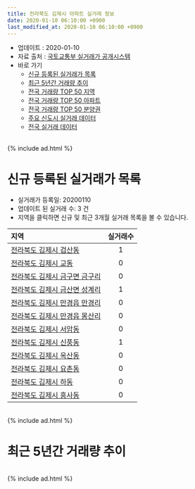 ```yaml
---
title: 전라북도 김제시 아파트 실거래 정보
date: 2020-01-10 06:10:00 +0900
last_modified_at: 2020-01-10 06:10:00 +0900
---
```


* 업데이트 : 2020-01-10
* 자료 출처 : [국토교통부 실거래가 공개시스템](http://rt.molit.go.kr)
* 바로 가기
    * [신규 등록된 실거래가 목록](#신규-등록된-실거래가-목록)
    * [최근 5년간 거래량 추이](#최근-5년간-거래량-추이)
    * [전국 거래량 TOP 50 지역](https://inasie.github.io/apt-trade-info/최근-3개월-전국에서-가장-거래가-많이-발생한-지역)
    * [전국 거래량 TOP 50 아파트](https://inasie.github.io/apt-trade-info/최근-3개월-전국에서-가장-거래가-많이-발생한-아파트)
    * [전국 거래량 TOP 50 분양권](https://inasie.github.io/apt-trade-info/최근-3개월-전국에서-가장-거래가-많이-발생한-분양권)
    * [주요 신도시 실거래 데이터](https://inasie.github.io/apt-trade-info/주요-신도시)
    * [전국 실거래 데이터](https://inasie.github.io/apt-trade-info/전국)

<br>
{% include ad.html %}
<br>

# 신규 등록된 실거래가 목록
* 실거래가 등록일: 20200110
* 업데이트 된 실거래 수: 3 건
* 지역을 클릭하면 신규 및 최근 3개월 실거래 목록을 볼 수 있습니다.


|지역|실거래수|
|:---|:---:|
|[전라북도 김제시 검산동](https://inasie.github.io/apt-trade-info/전라북도-김제시-검산동)|1|
|[전라북도 김제시 교동](https://inasie.github.io/apt-trade-info/전라북도-김제시-교동)|0|
|[전라북도 김제시 금구면 금구리](https://inasie.github.io/apt-trade-info/전라북도-김제시-금구면-금구리)|0|
|[전라북도 김제시 금산면 성계리](https://inasie.github.io/apt-trade-info/전라북도-김제시-금산면-성계리)|1|
|[전라북도 김제시 만경읍 만경리](https://inasie.github.io/apt-trade-info/전라북도-김제시-만경읍-만경리)|0|
|[전라북도 김제시 만경읍 몽산리](https://inasie.github.io/apt-trade-info/전라북도-김제시-만경읍-몽산리)|0|
|[전라북도 김제시 서암동](https://inasie.github.io/apt-trade-info/전라북도-김제시-서암동)|0|
|[전라북도 김제시 신풍동](https://inasie.github.io/apt-trade-info/전라북도-김제시-신풍동)|1|
|[전라북도 김제시 옥산동](https://inasie.github.io/apt-trade-info/전라북도-김제시-옥산동)|0|
|[전라북도 김제시 요촌동](https://inasie.github.io/apt-trade-info/전라북도-김제시-요촌동)|0|
|[전라북도 김제시 하동](https://inasie.github.io/apt-trade-info/전라북도-김제시-하동)|0|
|[전라북도 김제시 흥사동](https://inasie.github.io/apt-trade-info/전라북도-김제시-흥사동)|0|


<br>
{% include ad.html %}
<br>

# 최근 5년간 거래량 추이


<div style="width:100%;">
    <canvas id="deal_progress" height="200"></canvas>
</div>

<script>
new Chart(document.getElementById("deal_progress"), {
    type: 'line',
    data: {
        labels: ['201501','201502','201503','201504','201505','201506','201507','201508','201509','201510','201511','201512','201601','201602','201603','201604','201605','201606','201607','201608','201609','201610','201611','201612','201701','201702','201703','201704','201705','201706','201707','201708','201709','201710','201711','201712','201801','201802','201803','201804','201805','201806','201807','201808','201809','201810','201811','201812','201901','201902','201903','201904','201905','201906','201907','201908','201909','201910','201911','201912','202001'],
        datasets: [{
            label: '매매',
            pointRadius: 1,
            data: [44, 21, 68, 43, 42, 32, 28, 27, 30, 34, 34, 25, 25, 34, 41, 44, 27, 32, 35, 41, 39, 48, 53, 34, 35, 53, 38, 50, 53, 50, 48, 45, 36, 35, 47, 34, 51, 40, 46, 38, 47, 43, 31, 39, 28, 45, 54, 46, 40, 38, 62, 55, 31, 25, 50, 34, 43, 51, 38, 40, 6],
            borderColor: "rgba(255, 201, 14, 1)",
            backgroundColor: "rgba(255, 201, 14, 0.5)",
            fill: false,
            lineTension: 0
        },{
            label: '전월세',
            pointRadius: 1,
            data: [37, 29, 47, 45, 29, 63, 42, 54, 57, 41, 51, 46, 37, 69, 57, 77, 55, 43, 39, 47, 47, 50, 57, 54, 53, 54, 53, 52, 56, 64, 49, 60, 46, 49, 50, 47, 37, 58, 46, 51, 39, 39, 31, 48, 34, 55, 46, 39, 39, 35, 50, 42, 47, 50, 52, 41, 28, 33, 32, 34, 6],
            borderColor: "rgba(0, 141, 185, 1)",
            backgroundColor: "rgba(0, 141, 185, 0.5)",
            fill: false,
            lineTension: 0
        }
        ]
    },
    options: {
        responsive: true,
        title: {
            display: false
        },
        tooltips: {
            mode: 'index',
            intersect: false
        },
        hover: {
            mode: 'nearest',
            intersect: true
        },
        scales: {
            xAxes: [{
                display: true,
                scaleLabel: {
                    display: true,
                    labelString: '년/월'
                }
            }],
            yAxes: [{
                display: true,
                ticks: {
                    suggestedMin: 0,
                },
                scaleLabel: {
                    display: true,
                    labelString: '실거래 수'
                }
            }]
        }
    }
});

</script>


<br>
{% include ad.html %}
<br>


